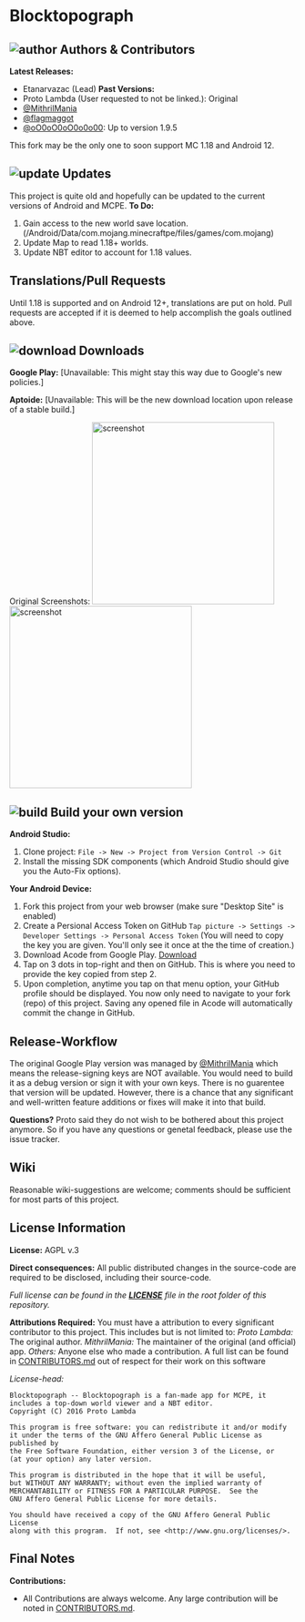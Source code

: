 # Blocktopograph

## ![author](https://github.com/Templarian/MaterialDesign/blob/master/svg/account.svg) Authors & Contributors
**Latest Releases:**
- Etanarvazac (Lead)
**Past Versions:**
- Proto Lambda (User requested to not be linked.): Original
- [@MithrilMania](https://github.com/MithrilMania)
- [@flagmaggot](https://github.com/flagmaggot)
- [@oO0oO0oO0o0o00](https://github.com/oO0oO0oO0o0o00): Up to version 1.9.5

This fork may be the only one to soon support MC 1.18 and Android 12.

## ![update](https://github.com/Templarian/MaterialDesign/blob/master/svg/update.svg) Updates
This project is quite old and hopefully can be updated to the current versions of Android and MCPE.
**To Do:**
1. Gain access to the new world save location. (/Android/Data/com.mojang.minecraftpe/files/games/com.mojang)
2. Update Map to read 1.18+ worlds.
3. Update NBT editor to account for 1.18 values.

## Translations/Pull Requests
Until 1.18 is supported and on Android 12+, translations are put on hold. Pull requests are accepted if it is deemed to help accomplish the goals outlined above.

## ![download](https://github.com/Templarian/MaterialDesign/blob/master/svg/download.svg) Downloads
**Google Play:** [Unavailable: This might stay this way due to Google's new policies.]

**Aptoide:** [Unavailable: This will be the new download location upon release of a stable build.]

Original Screenshots:
<img src="arts/scr02.png" alt="screenshot" width="320"/>
<img src="arts/scr03.png" alt="screenshot" width="320"/>

## ![build](https://github.com/Templarian/MaterialDesign/blob/master/svg/hammer-wrench.svg) Build your own version
**Android Studio:**
1. Clone project: `File -> New -> Project from Version Control -> Git`
2. Install the missing SDK components (which Android Studio should give you the Auto-Fix options).

**Your Android Device:**
1. Fork this project from your web browser (make sure "Desktop Site" is enabled)
2. Create a Persional Access Token on GitHub `Tap picture -> Settings -> Developer Settings -> Personal Access Token` (You will need to copy the key you are given. You'll only see it once at the the time of creation.)
3. Download Acode from Google Play. [Download](https://play.google.com/store/apps/details?id=com.foxdebug.acode)
4. Tap on 3 dots in top-right and then on GitHub. This is where you need to provide the key copied from step 2.
5. Upon completion, anytime you tap on that menu option, your GitHub profile should be displayed. You now only need to navigate to your fork (repo) of this project. Saving any opened file in Acode will automatically commit the change in GitHub.

## Release-Workflow
The original Google Play version was managed by [@MithrilMania](https://github.com/MithrilMania) which means the release-signing keys are NOT available. You would need to build it as a debug version or sign it with your own keys. There is no guarentee that version will be updated. However, there is a chance that any significant and well-written feature additions or fixes will make it into that build.

**Questions?** Proto said they do not wish to be bothered about this project anymore. So if you have any questions or genetal feedback, please use the issue tracker.

## Wiki
Reasonable wiki-suggestions are welcome; comments should be sufficient for most parts of this project.

## License Information
**License:** AGPL v.3

**Direct consequences:** All public distributed changes in the source-code are required to be disclosed, including their source-code.

*Full license can be found in the [**LICENSE**](LICENSE) file in the root folder of this repository.*

**Attributions Required:**
You must have a attribution to every significant contributor to this project. This includes but is not limited to:
*Proto Lambda:* The original author.
*MithrilMania:* The maintainer of the original (and official) app.
*Others:* Anyone else who made a contribution. A full list can be found in [CONTRIBUTORS.md](CONTRIBUTORS.md) out of respect for their work on this software

*License-head:*

    Blocktopograph -- Blocktopograph is a fan-made app for MCPE, it includes a top-down world viewer and a NBT editor.
    Copyright (C) 2016 Proto Lambda

    This program is free software: you can redistribute it and/or modify
    it under the terms of the GNU Affero General Public License as published by
    the Free Software Foundation, either version 3 of the License, or
    (at your option) any later version.

    This program is distributed in the hope that it will be useful,
    but WITHOUT ANY WARRANTY; without even the implied warranty of
    MERCHANTABILITY or FITNESS FOR A PARTICULAR PURPOSE.  See the
    GNU Affero General Public License for more details.

    You should have received a copy of the GNU Affero General Public License
    along with this program.  If not, see <http://www.gnu.org/licenses/>.

## Final Notes
**Contributions:**
- All Contributions are always welcome. Any large contribution will be noted in [CONTRIBUTORS.md](CONTRIBUTORS.md).
